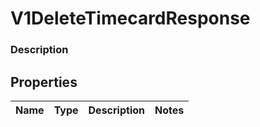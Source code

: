 
# V1DeleteTimecardResponse

### Description



## Properties
Name | Type | Description | Notes
------------ | ------------- | ------------- | -------------



